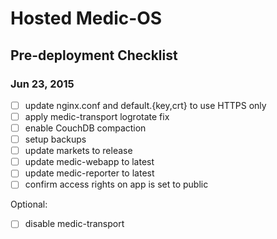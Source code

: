 # Hosted Medic-OS

## Pre-deployment Checklist

### Jun 23, 2015

- [ ] update nginx.conf and default.{key,crt} to use HTTPS only
- [ ] apply medic-transport logrotate fix
- [ ] enable CouchDB compaction
- [ ] setup backups
- [ ] update markets to release
- [ ] update medic-webapp to latest
- [ ] update medic-reporter to latest
- [ ] confirm access rights on app is set to public 

Optional:

- [ ] disable medic-transport

